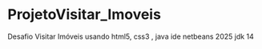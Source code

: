# ProjetoVisitar_Imoveis
Desafio Visitar Imóveis usando html5, css3 , java ide netbeans 2025 jdk 14
